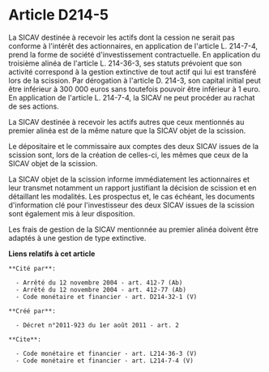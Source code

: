 # Article D214-5

La SICAV destinée à recevoir les actifs dont la cession ne serait pas conforme à l'intérêt des actionnaires, en application
de l'article L. 214-7-4, prend la forme de société d'investissement contractuelle. En application du troisième alinéa de
l'article L. 214-36-3, ses statuts prévoient que son activité correspond à la gestion extinctive de tout actif qui lui est
transféré lors de la scission. Par dérogation à l'article D. 214-3, son capital initial peut être inférieur à 300 000 euros
sans toutefois pouvoir être inférieur à 1 euro. En application de l'article L. 214-7-4, la SICAV ne peut procéder au rachat
de ses actions. 

La SICAV destinée à recevoir les actifs autres que ceux mentionnés au premier alinéa est de la même nature que la SICAV objet
de la scission. 

Le dépositaire et le commissaire aux comptes des deux SICAV issues de la scission sont, lors de la création de celles-ci, les
mêmes que ceux de la SICAV objet de la scission. 

La SICAV objet de la scission informe immédiatement les actionnaires et leur transmet notamment un rapport justifiant la
décision de scission et en détaillant les modalités. Les prospectus et, le cas échéant, les documents d'information clé pour
l'investisseur des deux SICAV issues de la scission sont également mis à leur disposition. 

Les frais de gestion de la SICAV mentionnée au premier alinéa doivent être adaptés à une gestion de type extinctive.

**Liens relatifs à cet article**

	**Cité par**:

	  - Arrêté du 12 novembre 2004 - art. 412-7 (Ab)
	  - Arrêté du 12 novembre 2004 - art. 412-77 (Ab)
	  - Code monétaire et financier - art. D214-32-1 (V)

	**Créé par**:

	  - Décret n°2011-923 du 1er août 2011 - art. 2

	**Cite**:

	  - Code monétaire et financier - art. L214-36-3 (V)
	  - Code monétaire et financier - art. L214-7-4 (V)
